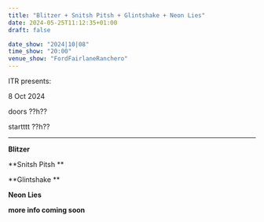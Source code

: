 ```yaml
---
title: "Blitzer + Snitsh Pitsh + Glintshake + Neon Lies"
date: 2024-05-25T11:12:35+01:00
draft: false

date_show: "2024|10|08"
time_show: "20:00"
venue_show: "FordFairlaneRanchero"
---
```


ITR presents:

8 Oct 2024

doors ??h??

startttt ??h??

---

**Blitzer**

**Snitsh Pitsh **

**Glintshake **

**Neon Lies**

**more info coming soon**

<!-- ![Blitzer + Snitsh Pitsh + Glintshake + Neon Lies](../../posters/2024-10-08.jpg) -->
